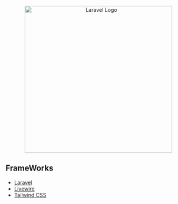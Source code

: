 <p align="center"><a href="https://laravel.com" target="_blank"><img src="https://raw.githubusercontent.com/laravel/art/master/logo-lockup/5%20SVG/2%20CMYK/1%20Full%20Color/laravel-logolockup-cmyk-red.svg" width="400" alt="Laravel Logo"></a></p>

## FrameWorks

 - [Laravel](https://laravel.com/docs/10.x)
 - [Livewire](https://laravel-livewire.com/)
 - [Tailwind CSS](https://tailwindcss.com/docs/installation)

